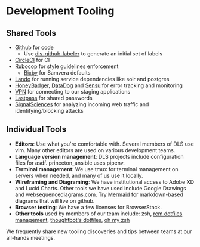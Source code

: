# Development Tooling

## Shared Tools

* [Github](https://github.com/pulibrary) for code
  * Use [dls-github-labeler](https://github.com/pulibrary/dls-github-labeler) to generate an initial set of labels
* [CircleCI](https://circleci.com/gh/pulibrary) for CI
* [Rubocop](https://github.com/bbatsov/rubocop) for style guidelines enforcement
  * [Bixby](https://github.com/samvera-labs/bixby) for Samvera defaults
* [Lando](https://lando.dev/) for running service dependencies like solr and postgres
* [HoneyBadger](https://www.honeybadger.io/), [DataDog](https://app.datadoghq.com/) and [Sensu](https://lib-monitor.princeton.edu/dashboard) for error tracking and monitoring
* [VPN](https://princeton.service-now.com/snap?sys_id=6023&id=kb_article) for connecting to our staging applications
* [Lastpass](https://informationsecurity.princeton.edu/LastPass) for shared passwords
* [SignalSciences](https://dashboard.signalsciences.net/) for analyzing incoming web traffic and identifying/blocking attacks

## Individual Tools

* __Editors__: Use what you're comfortable with. Several members of DLS use vim. Many other editors are used on various development teams.
* __Language version management__: DLS projects include configuration files for asdf. princeton_ansible uses pipenv.
* __Terminal management__: We use tmux for terminal management on servers when needed, and many of us use it locally.
* __Wireframing and Diagraming__: We have institutional access to Adobe XD and Lucid Charts. Other tools we have used include Google Drawings and websequencediagrams.com. Try [Mermaid](https://github.blog/2022-02-14-include-diagrams-markdown-files-mermaid/) for markdown-based diagrams that will live on github.
* __Browser testing__: We have a few licenses for BrowserStack.
* __Other tools__ used by members of our team include: zsh, [rcm dotfiles management](https://github.com/thoughtbot/rcm), [thoughtbot's dotfiles](https://github.com/thoughtbot/dotfiles), [oh my zsh](https://ohmyz.sh/)

We frequently share new tooling discoveries and tips between teams at our all-hands
meetings.
